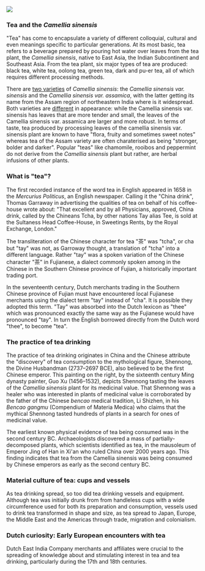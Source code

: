 <a href="https://www.juncture-digital.org"><img src="https://juncture-digital.github.io/juncture/static/images/ve-button.png"></a>

<param ve-config 
title="Tea"    
source-image="https://upload.wikimedia.org/wikipedia/commons/0/04/Tea_in_different_grade_of_fermentation.jpg"   
banner="https://upload.wikimedia.org/wikipedia/commons/0/04/Tea_in_different_grade_of_fermentation.jpg" 
height=100
author="Ciel Haviland, Marie Ngiam, Thais Perez"
layout="vertical">

### Tea and the *Camellia sinensis*

"Tea" has come to encapsulate a variety of different colloquial, cultural and even meanings specific to particular generations. At its most basic, tea refers to a beverage prepared by pouring hot water over leaves from the tea plant, the *Camellia sinensis*, native to East Asia, the Indian Subcontinent and Southeast Asia. From the tea plant, six major types of tea are produced: black tea, white tea, oolong tea, green tea, dark and pu-er tea, all of which requires different processing methods. 

<param ve-video
               src="lAYRZeDJ4Pc"
			   start="4:12"
			   end="5:13">
	   
There are [two varieties](https://www.kew.org/plants/tea-plant) of *Camellia sinensis*: the *Camellia sinensis var. sinensis* and the *Camellia sinensis var. assamica*, with the latter getting its name from the Assam region of northeastern India where is it widespread. Both varieties are [different](https://youngmountaintea.com/blogs/blog/sinensis-vs-assamica?srsltid=AfmBOopAsEJoRXVYSxncbVLeMiiXHkEyZdQrs8JUjWVd7lYo2b8VFkB-) in appearance: while the Camellia sinensis var. sinensis has leaves that are more tender and small, the leaves of the Camellia sinensis var. assamica are larger and more robust. In terms of taste, tea produced by processing leaves of the camellia sinensis var. sinensis plant are known to have "flora, fruity and sometimes sweet notes" whereas tea of the Assam variety are often charaterised as being "stronger, bolder and darker". Popular "teas" like chamomile, rooibos and peppermint do not derive from the *Camellia sinensis* plant but rather, are herbal infusions of other plants.

<param ve-compare
               src="wc:Csinensis.jpg"
               caption="*Camellia sinensis var. sinensis vs Camellia sinensis var. assamica*">
<param ve-compare
               src="wc:Camellia_sinensis_var._assamica_in_Auckland_Botanic_Gardens.jpg">

### What is "tea"? 

The first recorded instance of the word tea in English appeared in 1658 in the *Mercurius Politicus*, an English newspaper. Calling it the "China drink", Thomas Garraway in advertising the qualities of tea on behalf of his coffee-house wrote about: "That excellent and by all Physicians, approved, China drink, called by the Chineans Tcha, by other nations Tay alias Tee, is sold at the Sultaness Head Coffee-House, in Sweetings Rents, by the Royal Exchange, London." 

<param ve-image
	   src="wc:Garraway%27s_Coffee_House.jpg"
	   caption="Thomas Garraway's coffee-house in London">

The transliteration of the Chinese character for tea "茶" was "tcha", or cha but "tay" was not, as Garroway thought, a translation of "tcha" into a different language. Rather "tay" was a spoken variation of the Chinese character "茶" in Fujianese, a dialect commonly spoken among in the Chinese in the Southern Chinese province of Fujian, a historically important trading port. 

<param ve-video
               src="lAYRZeDJ4Pc"
			   start="4:12"
			   end="5:13">
	   
In the seventeenth century, Dutch merchants trading in the Southern Chinese province of Fujian must have encountered local Fujianese merchants using the dialect term "tay" instead of "cha". It is possible they adopted this term. "Tay" was absorbed into the Dutch lexicon as "thee" which was pronounced exactly the same way as the Fujianese would have pronounced "tay". In turn the English borrowed directly from the Dutch word "thee", to become "tea". 

<param ve-image
	   src="wc:Simon_de_Vlieger_-_Slag_tussen_Nederlandse_schepen_en_Chinese_jonken.jpg"
	   caption="Dutch ships in Fujian province, China">

### The practice of tea drinking

The practice of tea drinking originates in China and the Chinese attribute the "discovery" of tea consumption to the mythological figure, Shennong, the Divine Husbandman (2737–2697 BCE), also believed to be the first Chinese emperor. This painting on the right, by the sixteenth century Ming dynasty painter, Guo Xu (1456–1532), depicts Shennong tasting the leaves of the *Camellia sinensis* plant for its medicinal value. That Shennong was a healer who was interested in plants of medicinal value is corroborated by the father of the Chinese *bencao* medical tradition, Li Shizhen, in his *Bencao gangmu* (Compendium of Materia Medica) who claims that the mythical Shennong tasted hundreds of plants in a search for ones of medicinal value. 

<param ve-image
	   src="wc:Guo_Xu_album_dated_1503_(2).jpg"
	   caption="Shennong tasting herbs">

The earliest known physical evidence of tea being consumed was in the second century BC. Archaeologists discovered a mass of partially-decomposed plants, which scientists identified as tea, in the mausoleum of Emperor Jing of Han in Xi'an who ruled China over 2000 years ago. This finding indicates that tea from the Camellia sinensis was being consumed by Chinese emperors as early as the second century BC. 

<param ve-iframe
src="https://www.smithsonianmag.com/smart-news/archaeologists-find-worlds-oldest-tea-tomb-han-dynasty-emperor">


### Material culture of tea: cups and vessels 

As tea drinking spread, so too did tea drinking vessels and equipment. Although tea was initially drunk from from handleless cups with a wide circumference used for both its preparation and consumption, vessels used to drink tea transformed in shape and size, as tea spread to Japan, Europe, the Middle East and the Americas through trade, migration and colonialism. 

### Dutch curiosity: Early European encounters with tea

Dutch East India Company merchants and affiliates were crucial to the spreading of knowledge about and stimulating interest in tea and tea drinking, particularly during the 17th and 18th centuries.

